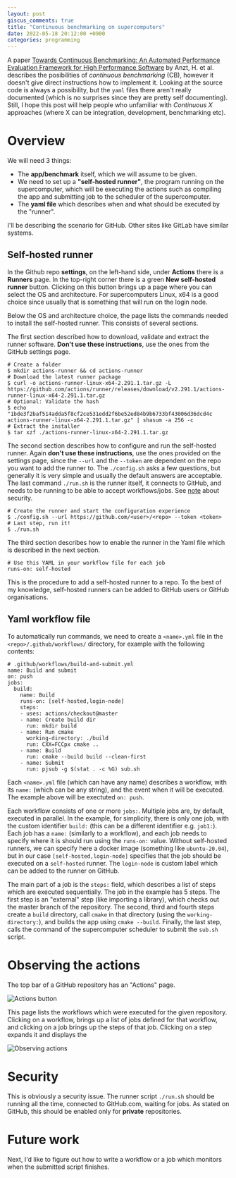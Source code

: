 ```yaml
---
layout: post
giscus_comments: true
title: "Continuous benchmarking on supercomputers"
date: 2022-05-18 20:12:00 +0900
categories: programming
---
```


A paper [Towards Continuous Benchmarking: An Automated Performance
Evaluation Framework for High Performance Software](https://doi.org/10.1145/3324989.3325719) by Anzt, H. et
al. describes the posibilities of _continuous benchmarking_ (CB),
however it doesn't give direct instructions how to implement it.
Looking at the source code is always a possibility, but the `yaml`
files there aren't really documented (which is no surprises since they
are pretty self documenting). Still, I hope this post will help people
who unfamiliar with _Continuous X_ approaches (where X can be
integration, development, benchmarking etc).

# Overview

We will need 3 things:

- The **app/benchmark** itself, which we will assume to be given.
- We need to set up a **"self-hosted runner"**, the program running on
  the supercomputer, which will be executing the actions such as
  compiling the app and submitting job to the scheduler of the
  supercomputer.
- The **yaml file** which describes when and what should be executed
  by the "runner".

I'll be describing the scenario for GitHub. Other sites like GitLab
have similar systems.

## Self-hosted runner

In the Github repo **settings**, on the left-hand side, under
**Actions** there is a **Runners** page. In the top-right corner
there is a green **New self-hosted runner** button. Clicking on this
button brings up a page where you can select the OS and architecture.
For supercomputers Linux, x64 is a good choice since usually that is
something that will run on the login node.

Below the OS and architecture choice, the page lists the commands
needed to install the self-hosted runner. This consists of several sections.

The first section described how to download, validate and extract the
runner software. **Don't use these instructions**, use the ones from
the GitHub settings page.

    # Create a folder
    $ mkdir actions-runner && cd actions-runner
    # Download the latest runner package
    $ curl -o actions-runner-linux-x64-2.291.1.tar.gz -L https://github.com/actions/runner/releases/download/v2.291.1/actions-runner-linux-x64-2.291.1.tar.gz
    # Optional: Validate the hash
    $ echo "1bde3f2baf514adda5f8cf2ce531edd2f6be52ed84b9b6733bf43006d36dcd4c  actions-runner-linux-x64-2.291.1.tar.gz" | shasum -a 256 -c
    # Extract the installer
    $ tar xzf ./actions-runner-linux-x64-2.291.1.tar.gz

The second section describes how to configure and run the self-hosted
runner. Again **don't use these instructions**, use the ones provided
on the settings page, since the `--url` and the `--token` are
dependent on the repo you want to add the runner to. The
`./config.sh` asks a few questions, but generally it is very simple
and usually the default answers are acceptable. The last command
`./run.sh` is the runner itself, it connects to GitHub, and needs to
be running to be able to accept workflows/jobs. See [note](#security)
about security.

    # Create the runner and start the configuration experience
    $ ./config.sh --url https://github.com/<user>/<repo> --token <token>
    # Last step, run it!
    $ ./run.sh

The third section describes how to enable the runner in the Yaml file
which is described in the next section.

    # Use this YAML in your workflow file for each job
    runs-on: self-hosted

This is the procedure to add a self-hosted runner to a repo. To the
best of my knowledge, self-hosted runners can be added to GitHub users
or GitHub organisations.

## Yaml workflow file

To automatically run commands, we need to create a `<name>.yml` file in the
`<repo>/.github/workflows/` directory, for example with the following
contents:

    # .github/workflows/build-and-submit.yml
    name: Build and submit
    on: push
    jobs:
      build:
        name: Build
        runs-on: [self-hosted,login-node]
        steps:
        - uses: actions/checkout@master
        - name: Create build dir
          run: mkdir build
        - name: Run cmake
          working-directory: ./build
          run: CXX=FCCpx cmake ..
        - name: Build
          run: cmake --build build --clean-first
        - name: Submit
          run: pjsub -g $(stat . -c %G) sub.sh

Each `<name>.yml` file (which can have any name) describes a workflow,
with its `name:` (which can be any string), and the event when it will
be executed. The example above will be exectuted `on: push`.

Each workflow consists of one or more `jobs:`. Multiple jobs are, by
default, executed in parallel. In the example, for simplicity, there
is only one job, with the custom identifier `build:` (this can be a
different identifier e.g. `job1:`). Each job has a `name:` (similarly
to a workflow), and each job needs to specify where it is should run
using the `runs-on:` value. Without self-hosted runners, we can
specify here a docker image (something like `ubuntu-20.04`), but in
our case `[self-hosted,login-node]` specifies that the job should be
executed on a `self-hosted` runner. The `login-node` is custom label
which can be added to the runner on GitHub.

The main part of a job is the `steps:` field, which describes a list
of steps which are executed sequentially. The job in the example has
5 steps. The first step is an "external" step (like importing a
library), which checks out the master branch of the repository. The
second, third and fourth steps create a `build` directory, call
`cmake` in that directory (using the `working-directory:`), and builds
the app using `cmake --build`. Finally, the last step, calls the
command of the supercomputer scheduler to submit the `sub.sh` script.

# Observing the actions

The top bar of a GitHub repository has an "Actions" page.

![Actions button](/assets/images/actions.png "Actions button")

This page lists the workflows which were executed for the given
repository. Clicking on a workflow, brings up a list of jobs defined
for that workflow, and clicking on a job brings up the steps of that
job. Clicking on a step expands it and displays the

![Observing actions](/assets/images/observing.png "Observing actions")

# Security

This is obviously a security issue. The runner script `./run.sh`
should be running all the time, connected to GitHub.com, waiting for
jobs. As stated on GitHub, this should be enabled only for
**private** repositories.

# Future work

Next, I'd like to figure out how to write a workflow or a job which
monitors when the submitted script finishes.
